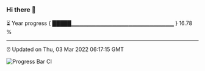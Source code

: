 ### Hi there 👋

⏳ Year progress { █████▁▁▁▁▁▁▁▁▁▁▁▁▁▁▁▁▁▁▁▁▁▁▁▁▁ } 16.78 %

---

⏰ Updated on Thu, 03 Mar 2022 06:17:15 GMT

![Progress Bar CI](https://github.com/liununu/liununu/workflows/Progress%20Bar%20CI/badge.svg)
